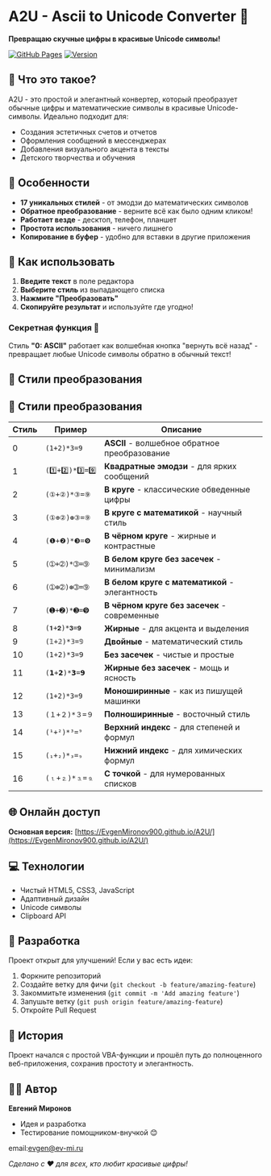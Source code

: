 # A2U - Ascii to Unicode Converter 🎨

**Превращаю скучные цифры в красивые Unicode символы!**

[![GitHub Pages](https://img.shields.io/badge/GitHub-Pages-brightgreen)](https://EvgenMironov900.github.io/A2U/)
[![Version](https://img.shields.io/badge/version-2.0-blue)](https://github.com/EvgenMironov900/A2U)

## 🌟 Что это такое?

A2U - это простой и элегантный конвертер, который преобразует обычные цифры и математические символы в красивые Unicode-символы. Идеально подходит для:

- Создания эстетичных счетов и отчетов
- Оформления сообщений в мессенджерах
- Добавления визуального акцента в тексты
- Детского творчества и обучения

## 🎯 Особенности

- **17 уникальных стилей** - от эмодзи до математических символов
- **Обратное преобразование** - верните всё как было одним кликом!
- **Работает везде** - десктоп, телефон, планшет
- **Простота использования** - ничего лишнего
- **Копирование в буфер** - удобно для вставки в другие приложения

## 🚀 Как использовать

1. **Введите текст** в поле редактора
2. **Выберите стиль** из выпадающего списка
3. **Нажмите "Преобразовать"**
4. **Скопируйте результат** и используйте где угодно!

### Секретная функция 🔐
Стиль **"0: ASCII"** работает как волшебная кнопка "вернуть всё назад" - превращает любые Unicode символы обратно в обычный текст!

## 📱 Стили преобразования

## 🎨 Стили преобразования

| Стиль | Пример | Описание |
|-------|--------|----------|
| 0 | `(1+2)*3=9` | **ASCII** - волшебное обратное преобразование |
| 1 | `(1️⃣+2️⃣)*3️⃣=9️⃣` | **Квадратные эмодзи** - для ярких сообщений |
| 2 | `(①+②)*③=⑨` | **В круге** - классические обведенные цифры |
| 3 | `(①⊕②)⊛③=⑨` | **В круге с математикой** - научный стиль |
| 4 | `(❶+❷)*❸=❾` | **В чёрном круге** - жирные и контрастные |
| 5 | `(➀+➁)*➂=➈` | **В белом круге без засечек** - минимализм |
| 6 | `(➀⊕➁)⊛➂=➈` | **В белом круге с математикой** - элегантность |
| 7 | `(➊+➋)*➌=➒` | **В чёрном круге без засечек** - современные |
| 8 | `(𝟏+𝟐)*𝟑=𝟗` | **Жирные** - для акцента и выделения |
| 9 | `(𝟙+𝟚)*𝟛=𝟡` | **Двойные** - математический стиль |
| 10 | `(𝟣+𝟤)*𝟥=𝟫` | **Без засечек** - чистые и простые |
| 11 | `(𝟭+𝟮)*𝟯=𝟵` | **Жирные без засечек** - мощь и ясность |
| 12 | `(𝟷+𝟸)*𝟹=𝟿` | **Моноширинные** - как из пишущей машинки |
| 13 | `(１+２)*３=９` | **Полноширинные** - восточный стиль |
| 14 | `(¹+²)*³=⁹` | **Верхний индекс** - для степеней и формул |
| 15 | `(₁+₂)*₃=₉` | **Нижний индекс** - для химических формул |
| 16 | `(⒈+⒉)*⒊=⒐` | **С точкой** - для нумерованных списков |

## 🌐 Онлайн доступ

**Основная версия:** [https://EvgenMironov900.github.io/A2U/](https://EvgenMironov900.github.io/A2U/)

## 💻 Технологии

- Чистый HTML5, CSS3, JavaScript
- Адаптивный дизайн
- Unicode символы
- Clipboard API

## 🤝 Разработка

Проект открыт для улучшений! Если у вас есть идеи:

1. Форкните репозиторий
2. Создайте ветку для фичи (`git checkout -b feature/amazing-feature`)
3. Закоммитьте изменения (`git commit -m 'Add amazing feature'`)
4. Запушьте ветку (`git push origin feature/amazing-feature`)
5. Откройте Pull Request

## 📝 История

Проект начался с простой VBA-функции и прошёл путь до полноценного веб-приложения, сохранив простоту и элегантность.

## 👨‍💻 Автор

**Евгений Миронов** 

- Идея и разработка
- Тестирование помощником-внучкой 😊


email:evgen@ev-mi.ru

*Сделано с ❤️ для всех, кто любит красивые цифры!*
